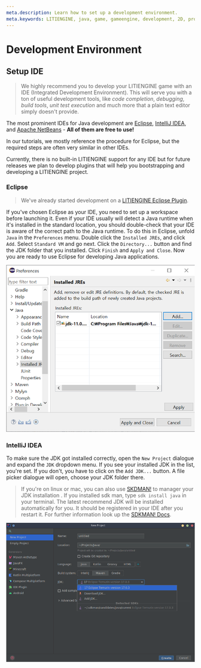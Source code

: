 ```yaml
---
meta.description: Learn how to set up a development environment.
meta.keywords: LITIENGINE, java, game, gameengine, development, 2D, programming, ide, eclipse, intellij, netbeans
---
```


# Development Environment

## Setup IDE

>We highly recommend you to develop your LITIENGINE game with an IDE \(Integrated Development Environment\). This will serve you with a ton of useful development tools, like _code completion_, _debugging_, _build tools_, _unit test execution_ and much more that a plain text editor simply doesn't provide.

The most prominent IDEs for Java development are [Eclipse](https://www.eclipse.org/), [IntelliJ IDEA](https://www.jetbrains.com/idea/), and [Apache NetBeans](https://netbeans.org/) - **All of them are free to use!**

In our tutorials, we mostly reference the procedure for Eclipse, but the required steps are often very similar in other IDEs.

Currently, there is no built-in LITIENGINE support for any IDE but for future releases we plan to develop plugins that will help you bootstrapping and developing a LITIENGINE project.

### Eclipse
> We've already started development on a [LITIENGINE Eclipse Plugin](https://github.com/gurkenlabs/litiengine-eclipse-plugin).

If you've chosen Eclipse as your IDE, you need to set up a workspace before launching it. Even if your IDE usually will detect a Java runtime when it's installed in the standard location, you should double-check that your IDE is aware of the correct path to the Java runtime.
To do this in Eclipse, unfold `Java` in the `Preferences` menu. Double click the `Installed JREs`, and click `Add`. Select `Standard VM` and go next. Click the `Directory...` button and find the JDK folder that you installed. Click `Finish` and `Apply and Close`. Now you are ready to use Eclipse for developing Java applications.

![eclipse-download-5](/getting-started/img/eclipse_download_5.png)

### IntelliJ IDEA
To make sure the JDK got installed correctly, open the `New Project` dialogue and expand the `JDK` dropdown menu. If you see your installed JDK in the list, you're set. If you don't, you have to click on the `Add JDK...` button. A file picker dialogue will open, choose your JDK folder there.

> If you're on linux or mac, you can also use [SKDMAN!](https://sdkman.io/) to manager your JDK installation . If you installed sdk man, type `sdk install java` in your terminal. The latest recommend JDK will be installed automatically for you. It should be registered in your IDE after you restart it. For further information look up the [SDKMAN! Docs](https://sdkman.io/usage).

![intellij-picker](/getting-started/img/intellij_picker.png)
